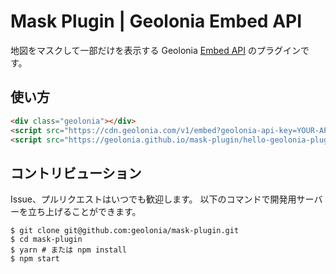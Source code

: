 # Mask Plugin | Geolonia Embed API

地図をマスクして一部だけを表示する Geolonia [Embed API](https://docs.geolonia.com/embed-api/) のプラグインです。

## 使い方

```html
<div class="geolonia"></div>
<script src="https://cdn.geolonia.com/v1/embed?geolonia-api-key=YOUR-API-KEY"></script>
<script src="https://geolonia.github.io/mask-plugin/hello-geolonia-plugin.min.js>
```

## コントリビューション

Issue、プルリクエストはいつでも歓迎します。
以下のコマンドで開発用サーバーを立ち上げることができます。

```shell
$ git clone git@github.com:geolonia/mask-plugin.git
$ cd mask-plugin
$ yarn # または npm install
$ npm start
```
